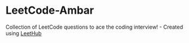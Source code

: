 # LeetCode-Ambar
Collection of LeetCode questions to ace the coding interview! - Created using [LeetHub](https://github.com/QasimWani/LeetHub)
